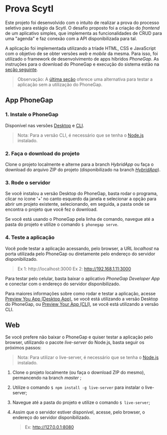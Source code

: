 # Prova Scytl

Este projeto foi desenvolvido com o intuito de realizar a prova do processo seletivo para estágio da Scytl. O desafio proposto foi a criação do _frontend_ de um aplicativo simples, que implementa as funcionalidades de CRUD para uma "agenda" e faz conexão com a API disponibilizada para tal.

A aplicação foi implementada utilizando a tríade HTML, CSS e JavaScript com o objetivo de se obter versões _web_ e _mobile_ da mesma. Para isso, foi utilizado o framework de desenvolvimento de apps híbridos _PhoneGap_. As instruções para o download do PhoneGap e execução do sistema estão na [seção seguinte](#App-PhoneGap).

> Observação: A [última seção](#Web) oferece uma alternativa para testar a aplicação sem a utilização do PhoneGap.


## App PhoneGap

### 1. Instale o PhoneGap

Disponível nas versões [Desktop](http://docs.phonegap.com/getting-started/1-install-phonegap/desktop/) e [CLI](http://docs.phonegap.com/getting-started/1-install-phonegap/cli/).

> Nota: Para a versão CLI, é necessário que se tenha o [Node.js](https://www.taniarascia.com/how-to-install-and-use-node-js-and-npm-mac-and-windows/) instalado.

### 2. Faça o download do projeto

Clone o projeto localmente e alterne para a branch _HybridApp_ ou faça o download do arquivo ZIP do projeto (disponibilizado na branch [_HybridApp_](https://github.com/nahmrodrigues/app-prova-scytl/tree/HybridApp)).

### 3. Rode o servidor

Se você instalou a versão Desktop do PhoneGap, basta rodar o programa, clicar no ícone '+' no canto esquerdo da janela e selecionar a opção para abrir um projeto existente, selecionando, em seguida, a pasta onde se encontra o projeto que você fez o download.

Se você está usando o PhoneGap pela linha de comando, navegue até a pasta do projeto e utilize o comando `$ phonegap serve`.

### 4. Teste a aplicação

Você pode testar a aplicação acessando, pelo browser, a URL _localhost_ na porta utilizada pelo PhoneGap ou diretamente pelo endereço do servidor disponibilizado.

> Ex 1: http://localhost:3000
> Ex 2: http://192.168.1.11:3000

Para testar pelo celular, basta baixar o aplicativo _PhoneGap Developer App_ e conectar com o endereço do servidor disponibilizado.

Para maiores informações sobre como rodar e testar a aplicação, acesse [Preview You App (Desktop App)](http://docs.phonegap.com/getting-started/4-preview-your-app/desktop/), se você está utilizando a versão Desktop do PhoneGap, ou [Preview Your App (CLI)](http://docs.phonegap.com/getting-started/4-preview-your-app/cli/), se você está utilizando a versão CLI.

## Web

Se você prefere não baixar o PhoneGap e quiser testar a aplicação pelo browser, utilizando o pacote _live-server_ do Node.js, basta seguir os próximos passos:

> Nota: Para utilizar o live-server, é necessário que se tenha o [Node.js](https://www.taniarascia.com/how-to-install-and-use-node-js-and-npm-mac-and-windows/) instalado.

1. Clone o projeto localmente (ou faça o download ZIP do mesmo), permancendo na branch _master_ ;
2. Utilize o comando `$ npm install -g live-server` para instalar o live-server;
3. Navegue até a pasta do projeto e utilize o comando `$ live-server`;
4. Assim que o servidor estiver disponível, acesse, pelo browser, o endereço do servidor disponibilizado.

    > Ex: http://127.0.0.1:8080
